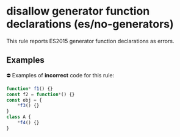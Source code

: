 # disallow generator function declarations (es/no-generators)

This rule reports ES2015 generator function declarations as errors.

## Examples

⛔ Examples of **incorrect** code for this rule:

```js
function* f1() {}
const f2 = function*() {}
const obj = {
    *f3() {}
}
class A {
    *f4() {}
}
```
